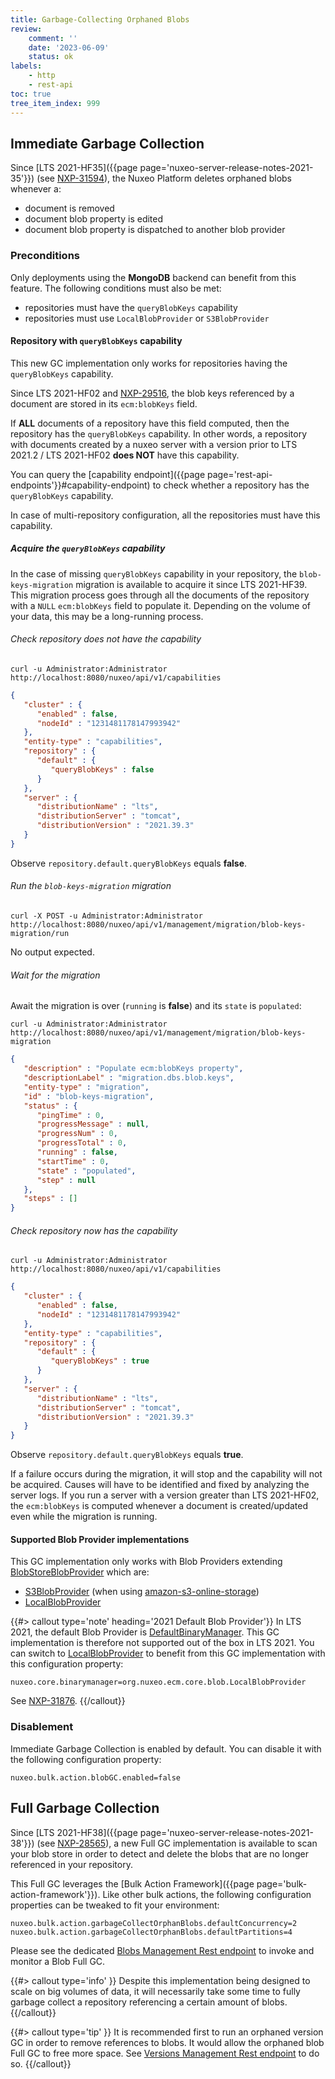 ```yaml
---
title: Garbage-Collecting Orphaned Blobs
review:
    comment: ''
    date: '2023-06-09'
    status: ok
labels:
    - http
    - rest-api
toc: true
tree_item_index: 999
---
```


## Immediate Garbage Collection

Since [LTS 2021-HF35]({{page page='nuxeo-server-release-notes-2021-35'}}) (see [NXP-31594](https://jira.nuxeo.com/browse/NXP-31594)), the Nuxeo Platform deletes orphaned blobs whenever a:
- document is removed
- document blob property is edited
- document blob property is dispatched to another blob provider

### Preconditions

Only deployments using the **MongoDB** backend can benefit from this feature. The following conditions must also be met:
 - repositories must have the `queryBlobKeys` capability
 - repositories must use `LocalBlobProvider` or `S3BlobProvider`

#### Repository with `queryBlobKeys` capability

This new GC implementation only works for repositories having the `queryBlobKeys` capability.

Since LTS 2021-HF02 and [NXP-29516](https://jira.nuxeo.com/browse/NXP-29516), the blob keys referenced by a document are stored in its `ecm:blobKeys` field.

If **ALL** documents of a repository have this field computed, then the repository has the `queryBlobKeys` capability. In other words, a repository with documents created by a nuxeo server with a version prior to LTS 2021.2 / LTS 2021-HF02 **does NOT** have this capability.

You can query the [capability endpoint]({{page page='rest-api-endpoints'}}#capability-endpoint) to check whether a repository has the `queryBlobKeys` capability.

In case of multi-repository configuration, all the repositories must have this capability.

##### Acquire the `queryBlobKeys` capability

In the case of missing `queryBlobKeys` capability in your repository, the `blob-keys-migration` migration is available to acquire it since LTS 2021-HF39. This migration process goes through all the documents of the repository with a `NULL` `ecm:blobKeys` field to populate it. Depending on the volume of your data, this may be a long-running process.

###### Check repository does not have the capability

```curl
curl -u Administrator:Administrator http://localhost:8080/nuxeo/api/v1/capabilities
```

```json
{
   "cluster" : {
      "enabled" : false,
      "nodeId" : "1231481178147993942"
   },
   "entity-type" : "capabilities",
   "repository" : {
      "default" : {
         "queryBlobKeys" : false
      }
   },
   "server" : {
      "distributionName" : "lts",
      "distributionServer" : "tomcat",
      "distributionVersion" : "2021.39.3"
   }
}
```
Observe `repository.default.queryBlobKeys` equals **false**.

###### Run the `blob-keys-migration` migration

```curl
curl -X POST -u Administrator:Administrator http://localhost:8080/nuxeo/api/v1/management/migration/blob-keys-migration/run
```
No output expected.

###### Wait for the migration

Await the migration is over (`running` is **false**) and its `state` is `populated`:

```curl
curl -u Administrator:Administrator http://localhost:8080/nuxeo/api/v1/management/migration/blob-keys-migration
```

```json
{
   "description" : "Populate ecm:blobKeys property",
   "descriptionLabel" : "migration.dbs.blob.keys",
   "entity-type" : "migration",
   "id" : "blob-keys-migration",
   "status" : {
      "pingTime" : 0,
      "progressMessage" : null,
      "progressNum" : 0,
      "progressTotal" : 0,
      "running" : false,
      "startTime" : 0,
      "state" : "populated",
      "step" : null
   },
   "steps" : []
}
```

###### Check repository now has the capability

```curl
curl -u Administrator:Administrator http://localhost:8080/nuxeo/api/v1/capabilities
```

```json
{
   "cluster" : {
      "enabled" : false,
      "nodeId" : "1231481178147993942"
   },
   "entity-type" : "capabilities",
   "repository" : {
      "default" : {
         "queryBlobKeys" : true
      }
   },
   "server" : {
      "distributionName" : "lts",
      "distributionServer" : "tomcat",
      "distributionVersion" : "2021.39.3"
   }
}
```
Observe `repository.default.queryBlobKeys` equals **true**.

If a failure occurs during the migration, it will stop and the capability will not be acquired. Causes will have to be identified and fixed by analyzing the server logs. If you run a server with a version greater than LTS 2021-HF02, the `ecm:blobKeys` is computed whenever a document is created/updated even while the migration is running.

#### Supported Blob Provider implementations

This GC implementation only works with Blob Providers extending [BlobStoreBlobProvider](https://community.nuxeo.com/api/nuxeo/latest/javadoc/org/nuxeo/ecm/core/blob/BlobStoreBlobProvider.html) which are:
- [S3BlobProvider](https://community.nuxeo.com/api/nuxeo/latest/javadoc/org/nuxeo/ecm/blob/s3/S3BlobProvider.html) (when using [amazon-s3-online-storage](https://connect.nuxeo.com/nuxeo/site/marketplace/package/amazon-s3-online-storage))
- [LocalBlobProvider](https://community.nuxeo.com/api/nuxeo/latest/javadoc/org/nuxeo/ecm/core/blob/LocalBlobProvider.html)

{{#> callout type='note' heading='2021 Default Blob Provider'}}
In LTS 2021, the default Blob Provider is [DefaultBinaryManager](https://community.nuxeo.com/api/nuxeo/latest/javadoc/org/nuxeo/ecm/core/blob/binary/DefaultBinaryManager.html). This GC implementation is therefore not supported out of the box in LTS 2021. You can switch to [LocalBlobProvider](https://community.nuxeo.com/api/nuxeo/latest/javadoc/org/nuxeo/ecm/core/blob/LocalBlobProvider.html) to benefit from this GC implementation with this configuration property:
```
nuxeo.core.binarymanager=org.nuxeo.ecm.core.blob.LocalBlobProvider
```
See [NXP-31876](https://jira.nuxeo.com/browse/NXP-31876).
{{/callout}}

### Disablement

Immediate Garbage Collection is enabled by default. You can disable it with the following configuration property:

```
nuxeo.bulk.action.blobGC.enabled=false
```

## Full Garbage Collection

Since [LTS 2021-HF38]({{page page='nuxeo-server-release-notes-2021-38'}}) (see [NXP-28565](https://jira.nuxeo.com/browse/NXP-28565)), a new Full GC implementation is available to scan your blob store in order to detect and delete the blobs that are no longer referenced in your repository.

This Full GC leverages the [Bulk Action Framework]({{page page='bulk-action-framework'}}). Like other bulk actions, the following configuration properties can be tweaked to fit your environment:
```
nuxeo.bulk.action.garbageCollectOrphanBlobs.defaultConcurrency=2
nuxeo.bulk.action.garbageCollectOrphanBlobs.defaultPartitions=4
```

Please see the dedicated [Blobs Management Rest endpoint](https://doc.nuxeo.com/rest-api/1/blobs-endpoint/#garbage-collect-documentand39s-blobs) to invoke and monitor a Blob Full GC.

{{#> callout type='info' }}
Despite this implementation being designed to scale on big volumes of data, it will necessarily take some time to fully garbage collect a repository referencing a certain amount of blobs.
{{/callout}}

{{#> callout type='tip' }}
It is recommended first to run an orphaned version GC in order to remove references to blobs. It would allow the orphaned blob Full GC to free more space. See [Versions Management Rest endpoint](https://doc.nuxeo.com/rest-api/1/versions-endpoint/#garbage-collect-orphaned-versions) to do so.
{{/callout}}
